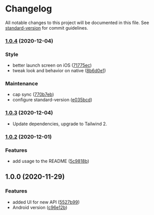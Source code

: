 # Changelog

All notable changes to this project will be documented in this file. See [standard-version](https://github.com/conventional-changelog/standard-version) for commit guidelines.

### [1.0.4](https://github.com/aparajita/ws-capacitor-secure-storage-demo/compare/v1.0.3...v1.0.4) (2020-12-04)


### Style

* better launch screen on iOS ([71775ec](https://github.com/aparajita/ws-capacitor-secure-storage-demo/commit/71775ecacd59a7f98498be4fdf417f0f08c184bf))
* tweak look and behavior on native ([8b6d0e1](https://github.com/aparajita/ws-capacitor-secure-storage-demo/commit/8b6d0e1fc0ee9e6051200f384a9ac0a49f71e4a5))


### Maintenance

* cap sync ([770b7eb](https://github.com/aparajita/ws-capacitor-secure-storage-demo/commit/770b7eb8748bda22010f0cdf6ecc9d7866c38dc7))
* configure standard-version ([e035bcd](https://github.com/aparajita/ws-capacitor-secure-storage-demo/commit/e035bcdcf2b0cb48287f6bbd65db9427541d9b68))

### [1.0.3](https://github.com/aparajita/ws-capacitor-secure-storage-demo/compare/v1.0.2...v1.0.3) (2020-12-04)

* Update dependencies, upgrade to Tailwind 2.

### [1.0.2](https://github.com/aparajita/ws-capacitor-secure-storage-demo/compare/v1.0.1...v1.0.2) (2020-12-01)


### Features

* add usage to the README ([5c9818b](https://github.com/aparajita/ws-capacitor-secure-storage-demo/commit/5c9818b3afa36f5f3b296bc02abb3bb8210485e1))

## 1.0.0 (2020-11-29)


### Features

* added UI for new API ([5527b99](https://github.com/aparajita/ws-capacitor-secure-storage-demo/commit/5527b9995ec4ae7cc005119d9e52b2f1c43742cb))
* Android version ([c96e12b](https://github.com/aparajita/ws-capacitor-secure-storage-demo/commit/c96e12b5501b05efb380f12733317fd7c079287a))
